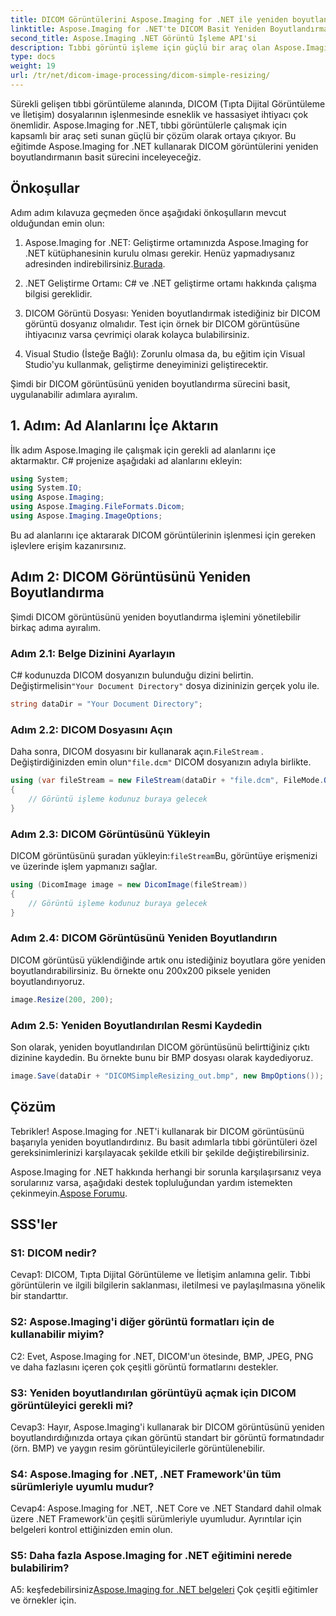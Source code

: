 ```yaml
---
title: DICOM Görüntülerini Aspose.Imaging for .NET ile yeniden boyutlandırın
linktitle: Aspose.Imaging for .NET'te DICOM Basit Yeniden Boyutlandırma
second_title: Aspose.Imaging .NET Görüntü İşleme API'si
description: Tıbbi görüntü işleme için güçlü bir araç olan Aspose.Imaging for .NET'i kullanarak DICOM görüntülerini nasıl yeniden boyutlandıracağınızı öğrenin. Kesin sonuçlar için basit adımlar.
type: docs
weight: 19
url: /tr/net/dicom-image-processing/dicom-simple-resizing/
---
```

Sürekli gelişen tıbbi görüntüleme alanında, DICOM (Tıpta Dijital Görüntüleme ve İletişim) dosyalarının işlenmesinde esneklik ve hassasiyet ihtiyacı çok önemlidir. Aspose.Imaging for .NET, tıbbi görüntülerle çalışmak için kapsamlı bir araç seti sunan güçlü bir çözüm olarak ortaya çıkıyor. Bu eğitimde Aspose.Imaging for .NET kullanarak DICOM görüntülerini yeniden boyutlandırmanın basit sürecini inceleyeceğiz. 

## Önkoşullar

Adım adım kılavuza geçmeden önce aşağıdaki önkoşulların mevcut olduğundan emin olun:

1.  Aspose.Imaging for .NET: Geliştirme ortamınızda Aspose.Imaging for .NET kütüphanesinin kurulu olması gerekir. Henüz yapmadıysanız adresinden indirebilirsiniz.[Burada](https://releases.aspose.com/imaging/net/).

2. .NET Geliştirme Ortamı: C# ve .NET geliştirme ortamı hakkında çalışma bilgisi gereklidir.

3. DICOM Görüntü Dosyası: Yeniden boyutlandırmak istediğiniz bir DICOM görüntü dosyanız olmalıdır. Test için örnek bir DICOM görüntüsüne ihtiyacınız varsa çevrimiçi olarak kolayca bulabilirsiniz.

4. Visual Studio (İsteğe Bağlı): Zorunlu olmasa da, bu eğitim için Visual Studio'yu kullanmak, geliştirme deneyiminizi geliştirecektir.

Şimdi bir DICOM görüntüsünü yeniden boyutlandırma sürecini basit, uygulanabilir adımlara ayıralım.

## 1. Adım: Ad Alanlarını İçe Aktarın

İlk adım Aspose.Imaging ile çalışmak için gerekli ad alanlarını içe aktarmaktır. C# projenize aşağıdaki ad alanlarını ekleyin:

```csharp
using System;
using System.IO;
using Aspose.Imaging;
using Aspose.Imaging.FileFormats.Dicom;
using Aspose.Imaging.ImageOptions;
```

Bu ad alanlarını içe aktararak DICOM görüntülerinin işlenmesi için gereken işlevlere erişim kazanırsınız.

## Adım 2: DICOM Görüntüsünü Yeniden Boyutlandırma

Şimdi DICOM görüntüsünü yeniden boyutlandırma işlemini yönetilebilir birkaç adıma ayıralım.

### Adım 2.1: Belge Dizinini Ayarlayın

 C# kodunuzda DICOM dosyanızın bulunduğu dizini belirtin. Değiştirmelisin`"Your Document Directory"` dosya dizininizin gerçek yolu ile.

```csharp
string dataDir = "Your Document Directory";
```

### Adım 2.2: DICOM Dosyasını Açın

 Daha sonra, DICOM dosyasını bir kullanarak açın.`FileStream` . Değiştirdiğinizden emin olun`"file.dcm"` DICOM dosyanızın adıyla birlikte.

```csharp
using (var fileStream = new FileStream(dataDir + "file.dcm", FileMode.Open, FileAccess.Read))
{
    // Görüntü işleme kodunuz buraya gelecek
}
```

### Adım 2.3: DICOM Görüntüsünü Yükleyin

 DICOM görüntüsünü şuradan yükleyin:`fileStream`Bu, görüntüye erişmenizi ve üzerinde işlem yapmanızı sağlar.

```csharp
using (DicomImage image = new DicomImage(fileStream))
{
    // Görüntü işleme kodunuz buraya gelecek
}
```

### Adım 2.4: DICOM Görüntüsünü Yeniden Boyutlandırın

DICOM görüntüsü yüklendiğinde artık onu istediğiniz boyutlara göre yeniden boyutlandırabilirsiniz. Bu örnekte onu 200x200 piksele yeniden boyutlandırıyoruz.

```csharp
image.Resize(200, 200);
```

### Adım 2.5: Yeniden Boyutlandırılan Resmi Kaydedin

Son olarak, yeniden boyutlandırılan DICOM görüntüsünü belirttiğiniz çıktı dizinine kaydedin. Bu örnekte bunu bir BMP dosyası olarak kaydediyoruz.

```csharp
image.Save(dataDir + "DICOMSimpleResizing_out.bmp", new BmpOptions());
```

## Çözüm

Tebrikler! Aspose.Imaging for .NET'i kullanarak bir DICOM görüntüsünü başarıyla yeniden boyutlandırdınız. Bu basit adımlarla tıbbi görüntüleri özel gereksinimlerinizi karşılayacak şekilde etkili bir şekilde değiştirebilirsiniz.

 Aspose.Imaging for .NET hakkında herhangi bir sorunla karşılaşırsanız veya sorularınız varsa, aşağıdaki destek topluluğundan yardım istemekten çekinmeyin.[Aspose Forumu](https://forum.aspose.com/).

## SSS'ler

### S1: DICOM nedir?

Cevap1: DICOM, Tıpta Dijital Görüntüleme ve İletişim anlamına gelir. Tıbbi görüntülerin ve ilgili bilgilerin saklanması, iletilmesi ve paylaşılmasına yönelik bir standarttır.

### S2: Aspose.Imaging'i diğer görüntü formatları için de kullanabilir miyim?

C2: Evet, Aspose.Imaging for .NET, DICOM'un ötesinde, BMP, JPEG, PNG ve daha fazlasını içeren çok çeşitli görüntü formatlarını destekler.

### S3: Yeniden boyutlandırılan görüntüyü açmak için DICOM görüntüleyici gerekli mi?

Cevap3: Hayır, Aspose.Imaging'i kullanarak bir DICOM görüntüsünü yeniden boyutlandırdığınızda ortaya çıkan görüntü standart bir görüntü formatındadır (örn. BMP) ve yaygın resim görüntüleyicilerle görüntülenebilir.

### S4: Aspose.Imaging for .NET, .NET Framework'ün tüm sürümleriyle uyumlu mudur?

Cevap4: Aspose.Imaging for .NET, .NET Core ve .NET Standard dahil olmak üzere .NET Framework'ün çeşitli sürümleriyle uyumludur. Ayrıntılar için belgeleri kontrol ettiğinizden emin olun.

### S5: Daha fazla Aspose.Imaging for .NET eğitimini nerede bulabilirim?

 A5: keşfedebilirsiniz[Aspose.Imaging for .NET belgeleri](https://reference.aspose.com/imaging/net/) Çok çeşitli eğitimler ve örnekler için.